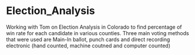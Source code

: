 # Election_Analysis

Working with Tom on Election Analysis in Colorado to find percentage of win rate for each candidate in various counties.
Three main voting methods that were used are Main-In ballot, punch cards and direct recording electronic (hand counted, machine coutned and computer counted)  
